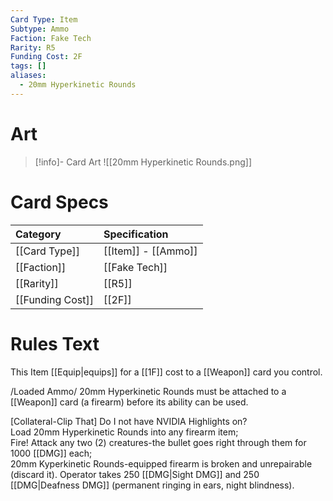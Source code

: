 ```yaml
---
Card Type: Item
Subtype: Ammo
Faction: Fake Tech
Rarity: R5
Funding Cost: 2F
tags: []
aliases:
  - 20mm Hyperkinetic Rounds
---
```

# Art

> [!info]- Card Art
> ![[20mm Hyperkinetic Rounds.png]]

# Card Specs

| Category | Specification| 
| :--- | :--- |
| [[Card Type]] | [[Item]] - [[Ammo]] |  
| [[Faction]] | [[Fake Tech]] |  
| [[Rarity]] | [[R5]] |  
| [[Funding Cost]] | [[2F]] |  

# Rules Text  

This Item [[Equip|equips]] for a [[1F]] cost to a [[Weapon]] card you control.  

/Loaded Ammo/ 20mm Hyperkinetic Rounds must be attached to a [[Weapon]] card (a firearm) before its ability can be used.  

[Collateral-Clip That] Do I not have NVIDIA Highlights on?  
Load 20mm Hyperkinetic Rounds into any firearm item;  
Fire! Attack any two (2) creatures-the bullet goes right through them for 1000 [[DMG]] each;  
20mm Kyperkinetic Rounds-equipped firearm is broken and unrepairable (discard it). Operator takes 250 [[DMG|Sight DMG]] and 250 [[DMG|Deafness DMG]] (permanent ringing in ears, night blindness).  

